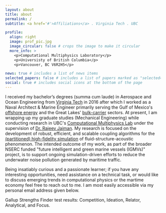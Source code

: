 ```yaml
---
layout: about
title: about
permalink: /
subtitle: <a href='#'>Affiliations</a> . Virginia Tech . UBC

profile:
  align: right
  image: prof_pic.jpg
  image_circular: false # crops the image to make it circular
  more_info: >
    <p>Computational Multiphysics Laboratory</p>
    <p>Universisty of British Columbia</p>
    <p>Vancouver, BC V6R2H5</p>

news: true # includes a list of news items
selected_papers: false # includes a list of papers marked as "selected={true}"
social: true # includes social icons at the bottom of the page
---
```


I  received my bachelor’s degrees (summa cum laude) in Aerospace and Ocean Engineering from [Virginia Tech](https://www.aerohydroacoustics.com/) in 2016 after which I worked as a Naval Architect & Marine Engineer primarily serving the Gulf of Mexico's [offshore energy](https://www.minomarine.com/) and the Great Lakes' [bulk-carrier](https://netsco.us/) sectors.  At present, I am wrapping up my graduate studies (Mechanical Engineering) while conducting research in UBC's [Computational Multiphysics Lab](https://cml.mech.ubc.ca/research/) under the supervision of [Dr. Rajeev Jaiman](https://scholar.google.com.sg/citations?hl=en&user=iofAU68AAAAJ&view_op=list_works&sortby=pubdate). My research is focused on the development of robust, efficient, and scalable coupling algorithms for the [(partitioned) high-fidelity simulation](https://github.com/JTGonzo/Multi-Threaded_Partitioned_FSI) of fluid-structure-acoustic phenomenon. The intended outcome of my work, as part of the broader NSERC funded "future intelligent and green marine vessels (IGMVs)" project, is to support ongoing simulation-driven efforts to reduce the underwater noise pollution generated by maritime traffic. 

Being insatiably curious and a passionate learner; if you have any interesting opportunities, need assistance on a technical task, or would like to discuss emerging trends in computational physics or the martime economy feel free to reach out to me. I am most easily accessible via my personal email address given below.

Gallup Strengths Finder test results: 
Competition, Ideation, Relator, Analytical, and Focus.
